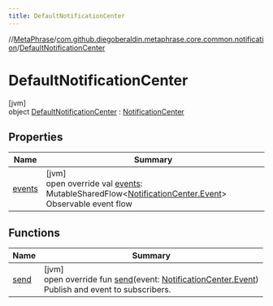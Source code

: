 ```yaml
---
title: DefaultNotificationCenter
---
```

//[MetaPhrase](../../../index.html)/[com.github.diegoberaldin.metaphrase.core.common.notification](../index.html)/[DefaultNotificationCenter](index.html)



# DefaultNotificationCenter



[jvm]\
object [DefaultNotificationCenter](index.html) : [NotificationCenter](../-notification-center/index.html)



## Properties


| Name | Summary |
|---|---|
| [events](events.html) | [jvm]<br>open override val [events](events.html): MutableSharedFlow&lt;[NotificationCenter.Event](../-notification-center/-event/index.html)&gt;<br>Observable event flow |


## Functions


| Name | Summary |
|---|---|
| [send](send.html) | [jvm]<br>open override fun [send](send.html)(event: [NotificationCenter.Event](../-notification-center/-event/index.html))<br>Publish and event to subscribers. |

